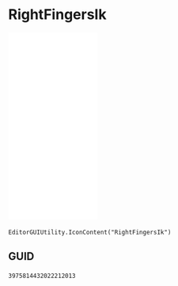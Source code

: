 # RightFingersIk
![](/img/RightFingersIk.png)

``` CSharp
EditorGUIUtility.IconContent("RightFingersIk")
```
## GUID
```
3975814432022212013
```
